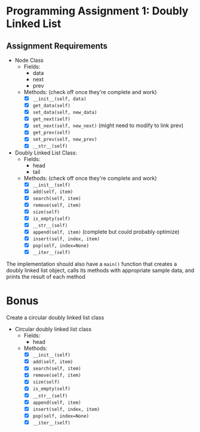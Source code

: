 # Programming Assignment 1: Doubly Linked List

## Assignment Requirements
- Node Class
    - Fields: 
        - data
        - next
        - prev
    - Methods: (check off once they're complete and work)
        - [x] `__init__(self, data)`
        - [x] `get_data(self)`
        - [x] `set_data(self, new_data)`
        - [x] `get_next(self)` 
        - [x] `set_next(self, new_next)` (might need to modify to link prev)
        - [x] `get_prev(self)`
        - [x] `set_prev(self, new_prev)`
        - [x] `__str__(self)`
- Doubly Linked List Class:
    - Fields:
        - head
        - tail
    - Methods: (check off once they're complete and work)
        - [x] `__init__(self)`
        - [x] `add(self, item)`
        - [x] `search(self, item)`
        - [x] `remove(self, item)`
        - [x] `size(self)`
        - [x] `is_empty(self)`
        - [x] `__str__(self)`
        - [x] `append(self, item)` (complete but could probably optimize)
        - [x] `insert(self, index, item)` 
        - [x] `pop(self, index=None)`
        - [x] `__iter__(self)`

The implementation should also have a `main()` function that creates a doubly linked list object, calls its methods with appropriate sample data, and prints the result of each method

# Bonus
Create a circular doubly linked list class
- Circular doubly linked list class
    - Fields:
        - head
    - Methods:
        - [x] `__init__(self)`
        - [x] `add(self, item)`
        - [x] `search(self, item)`
        - [x] `remove(self, item)`
        - [x] `size(self)`
        - [x] `is_empty(self)`
        - [x] `__str__(self)`
        - [x] `append(self, item)`
        - [x] `insert(self, index, item)`
        - [x] `pop(self, index=None)`
        - [x] `__iter__(self)`
